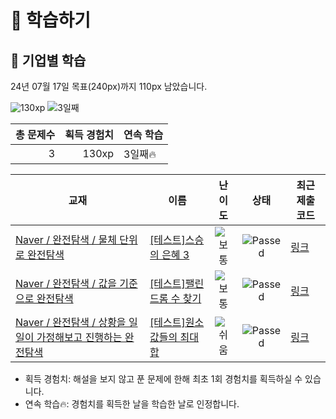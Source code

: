 # 📖 학습하기

## 🚀 기업별 학습
24년 07월 17일 목표(240px)까지 110px 남았습니다.

![130xp](https://img.shields.io/badge/EXP-130xp-%235cb85c.svg?for-the-badge)
![3일째](https://img.shields.io/badge/연속학습-3일째-%23E34F26.svg?for-the-badge)

|총 문제수|획득 경험치|연속 학습|
|---:|---:|---|
3|130xp|3일째🔥|

|교재|이름|난이도|상태|최근 제출 코드|
|---|---|:---:|:---:|---|
|[Naver / 완전탐색 / 물체 단위로 완전탐색](https://www.codetree.ai/missions?missionId=14)|[[테스트]스승의 은혜 3](https://www.codetree.ai/missions/14/problems/the-grace-form-teacher-3)|![보통][medium]|![Passed][passed]|[링크](https://github.com/ehyeok9/codetree-TILs/blob/main/240717/%EC%8A%A4%EC%8A%B9%EC%9D%98%20%EC%9D%80%ED%98%9C%203/the-grace-form-teacher-3.py)|
|[Naver / 완전탐색 / 값을 기준으로 완전탐색](https://www.codetree.ai/missions?missionId=14)|[[테스트]팰린드롬 수 찾기](https://www.codetree.ai/missions/14/problems/find-the-number-of-palindrome)|![보통][medium]|![Passed][passed]|[링크](https://github.com/ehyeok9/codetree-TILs/blob/main/240717/%ED%8C%B0%EB%A6%B0%EB%93%9C%EB%A1%AC%20%EC%88%98%20%EC%B0%BE%EA%B8%B0/find-the-number-of-palindrome.py)|
|[Naver / 완전탐색 / 상황을 일일이 가정해보고 진행하는 완전탐색](https://www.codetree.ai/missions?missionId=14)|[[테스트]원소 값들의 최대 합](https://www.codetree.ai/missions/14/problems/maximum-sum-of-element-values)|![쉬움][easy]|![Passed][passed]|[링크](https://github.com/ehyeok9/codetree-TILs/blob/main/240717/%EC%9B%90%EC%86%8C%20%EA%B0%92%EB%93%A4%EC%9D%98%20%EC%B5%9C%EB%8C%80%20%ED%95%A9/maximum-sum-of-element-values.py)|


* 획득 경험치: 해설을 보지 않고 푼 문제에 한해 최초 1회 경험치를 획득하실 수 있습니다.
* 연속 학습🔥: 경험치를 획득한 날을 학습한 날로 인정합니다.










[b5]: https://img.shields.io/badge/Bronze_5-%235D3E31.svg
[b4]: https://img.shields.io/badge/Bronze_4-%235D3E31.svg
[b3]: https://img.shields.io/badge/Bronze_3-%235D3E31.svg
[b2]: https://img.shields.io/badge/Bronze_2-%235D3E31.svg
[b1]: https://img.shields.io/badge/Bronze_1-%235D3E31.svg
[s5]: https://img.shields.io/badge/Silver_5-%23394960.svg
[s4]: https://img.shields.io/badge/Silver_4-%23394960.svg
[s3]: https://img.shields.io/badge/Silver_3-%23394960.svg
[s2]: https://img.shields.io/badge/Silver_2-%23394960.svg
[s1]: https://img.shields.io/badge/Silver_1-%23394960.svg
[g5]: https://img.shields.io/badge/Gold_5-%23FFC433.svg
[g4]: https://img.shields.io/badge/Gold_4-%23FFC433.svg
[g3]: https://img.shields.io/badge/Gold_3-%23FFC433.svg
[g2]: https://img.shields.io/badge/Gold_2-%23FFC433.svg
[g1]: https://img.shields.io/badge/Gold_1-%23FFC433.svg
[p5]: https://img.shields.io/badge/Platinum_5-%2376DDD8.svg
[p4]: https://img.shields.io/badge/Platinum_4-%2376DDD8.svg
[p3]: https://img.shields.io/badge/Platinum_3-%2376DDD8.svg
[p2]: https://img.shields.io/badge/Platinum_2-%2376DDD8.svg
[p1]: https://img.shields.io/badge/Platinum_1-%2376DDD8.svg
[passed]: https://img.shields.io/badge/Passed-%23009D27.svg
[failed]: https://img.shields.io/badge/Failed-%23D24D57.svg
[easy]: https://img.shields.io/badge/쉬움-%235cb85c.svg?for-the-badge
[medium]: https://img.shields.io/badge/보통-%23FFC433.svg?for-the-badge
[hard]: https://img.shields.io/badge/어려움-%23D24D57.svg?for-the-badge
